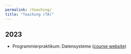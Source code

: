 ```yaml
---
permalink: /teaching/
title: "Teaching (TA)"
---
```


## 2023
- Programmierpraktikum: Datensysteme ([course website](https://mboehm7.github.io/teaching/ws2324_ppds/index.htm))